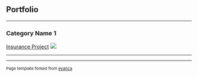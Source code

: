 ## Portfolio

---

### Category Name 1 

[Insurance Project](/sample_page)
<img src="images/Pamflet MOCI_Kelompok 3_Tugas Proyek AKTUARIA.png?raw=true"/>


---




---
<p style="font-size:11px">Page template forked from <a href="https://github.com/evanca/quick-portfolio">evanca</a></p>
<!-- Remove above link if you don't want to attibute -->
